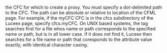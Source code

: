 the CFC for which to create a proxy. You must specify a dot-delimited path to the CFC. The path can be absolute or relative to location of the CFML page. For example, if the myCFC CFC is in the cfcs subdirectory of the Luceex page, specify cfcs.myCFC. On UNIX based systems, the tag searches first for a file whos name or path corresponds to the specified name or path, but is in all lower case. If it does not find it, Luceex then searches for a file name or path that coresponds to the attribute value exactly, with identical character casing.